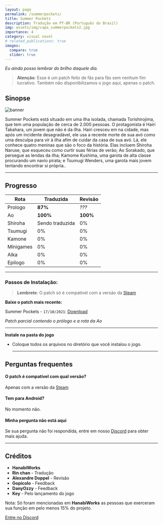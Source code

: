 ```yaml
---
layout: page
permalink: /summerpockets/
title: Summer Pockets
description: Tradução em PT-BR (Português do Brasil)
img: assets/img/capa_summerpockets2.jpg
importance: 4
category: visual novel
# related_publications: true
images:
  compare: true
  slider: true
---
```


*Eu ainda posso lembrar do brilho daquele dia.*


> **Atenção**: Esse é um patch feito de fãs para fãs sem nenhum fim lucrativo. Também não disponibilizamos o jogo aqui, apenas o patch.

## Sinopse

![banner](https://s2.vndb.org/cv/90/42590.jpg)

Summer Pockets está situado em uma ilha isolada, chamada Torishirojima, que tem uma população de cerca de 2.000 pessoas. O protagonista é Hairi Takahara, um jovem que não é da ilha. Hairi cresceu em na cidade, mas após um incidente desagradável, ele usa a recente morte de sua avó como uma desculpa para vir à ilha afim de cuidar da casa de sua avó. Lá, ele conhece quatro meninas que são o foco da história. Elas incluem Shiroha Naruse, que esqueceu como curtir suas férias de verão; Ao Sorakado, que persegue as lendas da ilha; Kamome Kushima, uma garota de alta classe procurando um navio pirata; e Tsumugi Wenders, uma garota mais jovem tentando encontrar si própria..


---

## Progresso

| Rota         | Traduzida | Revisão |
|--------------|-----------|------------|
| Prologo        | **87%**  | *???*      |
| Ao         | **100%**  | **100%**      |
| Shiroha       | Sendo traduzida  | 0%     |
| Tsumugi        | 0%  | 0%    |
| Kamone      | 0% | 0%    |
| Minigames         | 0% | 0%    |
| Alka         | 0% | 0%    |
| Epilogo         | 0% | 0%    |


---

### Passos de Instalação:

> **Lembrete**: O patch só é compatível com a versão da [Steam](https://store.steampowered.com/app/897220/Summer_Pockets/)

**Baixe o patch mais recente:**

  Summer Pockets - `17/10/2021`: [Download](https://www.mediafire.com/file/3m3l9cldljj4jn4/_patch_SummerPockets_PTBR.rar/file)

  *Patch parcial contendo o prólogo e a rota da Ao*

   ---

**Instale na pasta do jogo** 

- Coloque todos os arquivos no diretório que você instalou o jogo.


   ---
## Perguntas frequentes

#### O patch é compatível com qual versão?
Apenas com a versão da [Steam](https://store.steampowered.com/app/897220/Summer_Pockets/)

#### Tem para Android?
No momento não.

#### Minha pergunta não está aqui
Se sua pergunta não foi respondida, entre em nosso [Discord](https://discord.com/invite/ATTxJYuTvm) para obter mais ajuda.


---

## Créditos

- **HanabiWorks**
- **Rin chan** - Tradução
- **Alexandre Doppel** - Revisão
- **Gopicolo** - Feedback
- **DanyOzzy** - Feedback
- **Key** - Pelo lançamento do jogo

Nota: Só foram mencionadas em **HanabiWorks** as pessoas que exerceram sua função em pelo menos 15% do projeto.

[Entre no Discord](https://discord.com/invite/ATTxJYuTvm)
